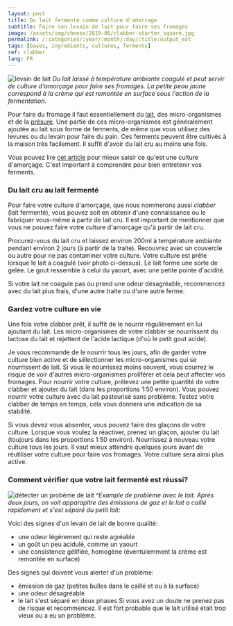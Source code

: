 ```yaml
---
layout: post
title: Du lait fermenté comme culture d'amorcage
subtitle: Faire son levain de lait pour faire ses fromages
image: /assets/img/cheese/2019-06/clabber-starter_square.jpg
permalink: /:categories/:year/:month/:day/:title:output_ext
tags: [bases, ingredients, cultures, ferments]
ref: clabber
lang: FR
---
```


![levain de lait]({{site.baseurl}}/assets/img/cheese/2019-06/clabber-starter.JPG)
*Du lait laissé à température ambiante coagulé et peut servir de culture d'amorçage pour faire ses fromages. 
La petite peau jaune correspond à la crème qui est remontée en surface sous l'action de la fermentation.*

<!--excerpt.start-->
Pour faire du fromage il faut essentiellement du [lait]({{site.baseurl}}/2019/03/02/lait-cru.html), des micro-organismes et de la [présure]({{site.baseurl}}/bases.html).
Une partie de ces micro-organismes est généralement ajoutée au lait sous forme de ferments, de même que vous utilisez des 
levures ou du levain pour faire du pain.
Ces ferments peuvent être cultivés à la maison très facilement. Il suffit d'avoir du lait cru au moins une fois.
<!--excerpt.end-->

Vous pouvez lire [cet article]({{site.baseurl}}/2019/05/22/culture-de-demarrage.html) pour mieux saisir ce qu'est une culture d'amorçage.
C'est important à comprendre pour bien entretenir vos ferments.

### Du lait cru au lait fermenté

Pour faire votre culture d'amorçage, que nous nommerons aussi *clabber* (lait fermenté), vous pouvez soit en obtenir d'une connaissance ou le fabriquer vous-même à partir de lait cru.
Il est important de mentionner que vous ne pouvez faire votre culture d'amorçage qu'à partir de lait cru.

Procurez-vous du lait cru et laissez environ 200ml à température ambiante pendant environ 2 jours (à partir de la traite). 
Recouvrez avec un couvercle ou autre pour ne pas contaminer votre culture.
Votre culture est prête lorsque le lait a coagulé (voir photo ci-dessus).
Le lait forme une sorte de gelée. Le gout ressemble à celui du yaourt, avec une petite pointe d'acidité.

Si votre lait ne coagule pas ou prend une odeur désagréable, recommencez avec du lait plus frais, d'une autre traite ou d'une autre ferme.


### Gardez votre culture en vie

Une fois votre clabber prêt, il suffit de le nourrir régulièrement en lui ajoutant du lait.
Les micro-organismes de votre clabber se nourrissent du lactose du lait et rejettent de l'acide lactique (d'où le petit gout acide).

Je vous recommande de le nourrir tous les jours, afin de garder votre culture bien active et de sélectionner les micro-organismes qui se nourrissent de lait.
Si vous le nourrissez moins souvent, vous courrez le risque de voir d'autres micro-organismes proliférer et cela peut affecter vos fromages.
Pour nourrir votre culture, prélevez une petite quantité de votre clabber et ajouter du lait (dans les proportions 1:50 environ).
Vous pouvez nourrir votre culture avec du lait pasteurisé sans problème.
Testez votre clabber de temps en temps, cela vous donnera une indication de sa stabilité.

Si vous devez vous absenter, vous pouvez faire des glaçons de votre culture.
Lorsque vous voulez la réactiver, prenez un glaçon, ajouter du lait (toujours dans les proportions 1:50 environ). Nourrissez à nouveau votre culture tous les jours.
Il vaut mieux attendre quelques jours avant de réutiliser votre culture pour faire vos fromages. Votre culture sera ainsi plus active.



### Comment vérifier que votre lait fermenté est réussi?

![détecter un probème de lait]({{site.baseurl}}/assets/img/cheese/2019-10/raw-milk-problem.jpg)
*^Example de problème avec le lait. Après deux jours, on voit apparapitre des émissions de gaz et le lait a caillé rapidement
et s'est séparé du petit lait:*


Voici des signes d'un levain de lait de bonne qualité:
- une odeur légèrement qui reste agréable
- un goût un peu acidulé, comme un yaourt
- une consistence gélifiée, homogène (éventulemment la crème est remontée en surface)


Des signes qui doivent vous alerter d'un problème:
- émission de gaz (petites bulles dans le caillé et ou à la surface)
- une odeur désagréable
- le lait s'est séparé en deux phases
Si vous avez un doute ne prenez pas de risque et recommencez. Il est fort probable que le lait utilisé était trop vieux ou a eu un problème.

